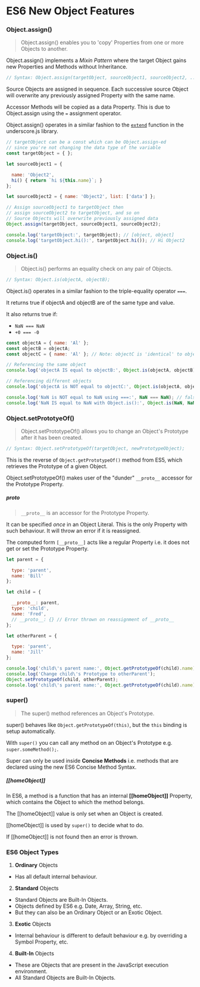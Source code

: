 # ES6 New Object Features


### Object.assign()

> Object.assign() enables you to 'copy' Properties from one or more Objects to another.

Object.assign() implements a *Mixin Pattern* where the target Object gains new Properties and Methods without Inheritance.

```js
// Syntax: Object.assign(targetObject, sourceObject1, sourceObject2, ... );
```

Source Objects are assigned in sequence. Each successive source Object will overwrite any previously assigned Property with the same name.

Accessor Methods will be copied as a data Property. This is due to Object.assign using the `=` assignment operator.

Object.assign() operates in a similar fashion to the [`extend`](http://underscorejs.org/#extend) function in the underscore.js library.

```js
// targetObject can be a const which can be Object.assign-ed
// since you're not changing the data type of the variable
const targetObject = { };

let sourceObject1 = {

  name: 'Object2',
  hi() { return `hi ${this.name}`; }
};

let sourceObject2 = { name: 'Object2', list: ['data'] };

// Assign sourceObject1 to targetObject then
// assign sourceObject2 to targetObject, and so on
// Source Objects will overwrite previously assigned data
Object.assign(targetObject, sourceObject1, sourceObject2);

console.log('targetObject:', targetObject); // [object, object]
console.log('targetObject.hi():', targetObject.hi()); // Hi Object2
```


### Object.is()

> Object.is() performs an equality check on any pair of Objects.

```js
// Syntax: Object.is(objectA, objectB);
```

Object.is() operates in a similar fashion to the triple-equality operator `===`.

It returns true if objectA and objectB are of the same type and value.

It also returns true if:

- `NaN === NaN`
- `+0 === -0`

```js
const objectA = { name: 'Al' };
const objectB = objectA;
const objectC = { name: 'Al' }; // Note: objectC is 'identical' to objectA

// Referencing the same object
console.log('objectA IS equal to objectB:', Object.is(objectA, objectB)); // true

// Referencing different objects
console.log('objectA is NOT equal to objectC:', Object.is(objectA, objectC)); // false

console.log('NaN is NOT equal to NaN using ===:', NaN === NaN); // false
console.log('NaN IS equal to NaN with Object.is():', Object.is(NaN, NaN)); // true
```


### Object.setPrototyeOf()

> Object.setPrototypeOf() allows you to change an Object's Prototype after it has been created.

```js
// Syntax: Object.setPrototypeOf(targetObject, newPrototypeObject);
```

This is the reverse of `Object.getPrototypeOf()` method from ES5, which retrieves the Prototype of a given Object.

Object.setPrototypeOf() makes user of the "dunder" `__proto__` accessor for the Prototype Property.


##### __proto__

> `__proto__` is an accessor for the Prototype Property.

It can be specified *once* in an Object Literal. This is the only Property with such behaviour. It will throw an error if it is reassigned.

The computed form `[__proto__]` acts like a regular Property i.e. it does not get or set the Prototype Property.

```js
let parent = {

  type: 'parent',
  name: 'Bill'
};

let child = {

  __proto__: parent,
  type: 'child',
  name: 'Fred',
  // __proto__: {} // Error thrown on reassignment of __proto__
};

let otherParent = {

  type: 'parent',
  name: 'Jill'
};

console.log('child\'s parent name:', Object.getPrototypeOf(child).name);
console.log('Change child\'s Prototype to otherParent');
Object.setPrototypeOf(child, otherParent);
console.log('child\'s parent name:', Object.getPrototypeOf(child).name);
```


### super()

> The super() method references an Object's Prototype.

super() behaves like `Object.getPrototypeOf(this)`, but the `this` binding is setup automatically.

With `super()` you can call any method on an Object's Prototype e.g. `super.someMethod();`.

Super can only be used inside **Concise Methods** i.e. methods that are declared using the new ES6 Concise Method Syntax.


##### [[homeObject]]

In ES6, a method is a function that has an internal **[[homeObject]]** Property, which contains the Object to which the method belongs.

The [[homeObject]] value is only set when an Object is created.

[[homeObject]] is used by `super()` to decide what to do.

If [[homeObject]] is not found then an error is thrown.


### ES6 Object Types

1) **Ordinary** Objects
  - Has all default internal behaviour.

2) **Standard** Objects
  - Standard Objects are Built-In Objects.
  - Objects defined by ES6 e.g. Date, Array, String, etc.
  - But they can also be an Ordinary Object or an Exotic Object.

3) **Exotic** Objects
  - Internal behaviour is different to default behaviour e.g. by overriding a Symbol Property, etc.

4) **Built-In** Objects
  - These are Objects that are present in the JavaScript execution environment.
  - All Standard Objects are Built-In Objects.
